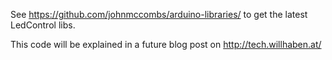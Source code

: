 See https://github.com/johnmccombs/arduino-libraries/ to get the latest LedControl libs.

This code will be explained in a future blog post on http://tech.willhaben.at/